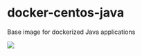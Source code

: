 # docker-centos-java
Base image for dockerized Java applications

[![](https://badge.imagelayers.io/tyurikov/docker-centos-java:latest.svg)](https://imagelayers.io/?images=tyurikov/docker-centos-java:latest 'Get your own badge on imagelayers.io')
